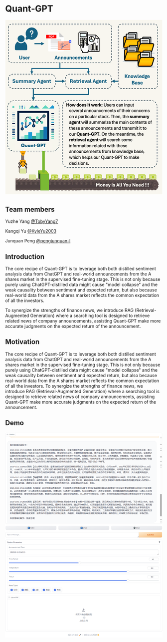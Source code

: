 # Quant-GPT

![alt text](assets/readme/image.png)

## Team members

Yuzhe Yang [@TobyYang7](mailto:yuzheyang@link.cuhk.edu.cn)

Kangqi Yu [@KyleYu2003](mailto:kangqiyu@link.cuhk.edu.cn)

Junquan Peng [@pengjunquan-l](mailto:junquanpeng@link.cuhk.edu.cn)

## Introduction

The core recipe of Quant-GPT is to leverage both both distilled sentiment analysis data from ChatGPT and real-world announcements from the A shares market in the supervised fine-tuning stage. This is not only because purely using ChatGPT-distilled data might cause "model collapse" and the weak causality between sentiment and expected return, but also because real-world data from the A shares market reflects the common expectation of all the investors.

To synergize the strengths of finance news, we introduce RAG (Retrieval-Augmented Generation) where a searching tool is designed to retrieve related news of company announcements, assisting Quant-GPT make more accurate judgments on the expected return of the announcement.

## Motivation

The core recipe of Quant-GPT is to leverage both both distilled sentiment analysis data from ChatGPT and real-world announcements from the A shares market in the supervised fine-tuning stage. This is not only because purely using ChatGPT-distilled data might cause "model collapse" and the weak causality between sentiment and expected return, but also because real-world data from the A shares market reflects the common expectation of all the investors.
To synergize the strengths of finance news, we introduce RAG (Retrieval-Augmented Generation) where a searching tool is designed to retrieve related news of company announcements, assisting Quant-GPT make more accurate judgments on the expected return of the announcement.

## Demo

![alt text](assets/readme/demo.png)
